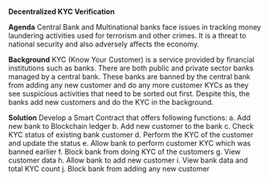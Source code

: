 **Decentralized KYC Verification**

**Agenda**
Central Bank and Multinational banks face issues in tracking money laundering activities used for terrorism and other crimes. It is a threat to 
national security and also adversely affects the economy.

**Background**
KYC (Know Your Customer) is a service provided by financial institutions such as banks. There are both public and private sector banks managed
by a central bank. These banks are banned by the central bank from adding any new customer and do any more customer KYCs as they see suspicious
activities that need to be sorted out first. Despite this, the banks add new customers and do the KYC in the background.

**Solution**
Develop a Smart Contract that offers following functions:
a. Add new bank to Blockchain ledger
b. Add new customer to the bank
c. Check KYC status of existing bank customer
d. Perform the KYC of the customer and update the status
e. Allow bank to perform customer KYC which was banned earlier
f. Block bank from doing KYC of the customers
g. View customer data
h. Allow bank to add new customer 
i. View bank data and total KYC count
j. Block bank from adding any new customer
